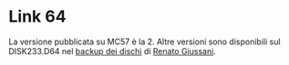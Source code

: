 # Link 64

La versione pubblicata su MC57 è la 2. Altre versioni sono disponibili sul DISK233.D64 nel [backup dei dischi](http://www.renatogiussani.it/downloads/commodore-64/Dischi_C64.zip) di [Renato Giussani](http://www.renatogiussani.it/bass-64bass-pc/).

